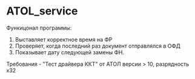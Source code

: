 # ATOL_service
Функицонал программы: 
1. Выставляет корректное время на ФР
2. Проверяет, когда последний раз документ отправлялся в ОФД
3. Показывает дату следующей замены ФН.
   
Требования - "Тест драйвера ККТ" от АТОЛ версии > 10, разрядность х32
